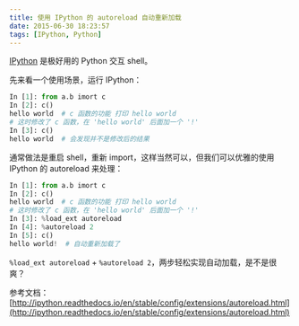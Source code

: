 ```yaml
---
title: 使用 IPython 的 autoreload 自动重新加载
date: 2015-06-30 18:23:57
tags: [IPython, Python]
---
```


[IPython](http://ipython.org/) 是极好用的 Python 交互 shell。

先来看一个使用场景，运行 IPython：

``` Python
In [1]: from a.b imort c
In [2]: c()
hello world  # c 函数的功能 打印 hello world
# 这时修改了 c 函数，在 'hello world' 后面加一个 '!'
In [3]: c()
hello world  # 会发现并不是修改后的结果
```

通常做法是重启 shell，重新 import，这样当然可以，但我们可以优雅的使用 IPython 的 autoreload 来处理：

``` Python
In [1]: from a.b imort c
In [2]: c()
hello world  # c 函数的功能 打印 hello world
# 这时修改了 c 函数，在 'hello world' 后面加一个 '!'
In [3]: %load_ext autoreload
In [4]: %autoreload 2
In [5]: c()
hello world!  # 自动重新加载了
```

`%load_ext autoreload` + `%autoreload 2`，两步轻松实现自动加载，是不是很爽？

参考文档：
[http://ipython.readthedocs.io/en/stable/config/extensions/autoreload.html](http://ipython.readthedocs.io/en/stable/config/extensions/autoreload.html)
